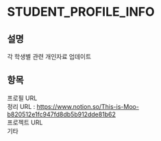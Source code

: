 # STUDENT_PROFILE_INFO
설명
---
각 학생별 관련 개인자료 업데이트 

항목
---
프로필 URL <br/>
정리 URL : https://www.notion.so/This-is-Moo-b820512e1fc947fd8db5b912dde81b62  <br/>
프로젝트 URL <br/>
기타 
